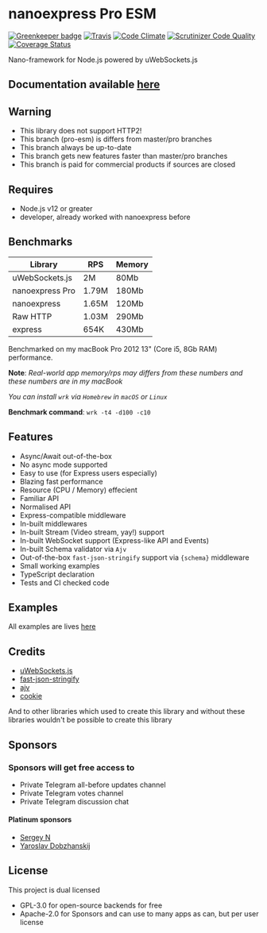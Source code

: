 # nanoexpress Pro ESM

[![Greenkeeper badge](https://badges.greenkeeper.io/dalisoft/nanoexpress.svg)](https://greenkeeper.io/)
[![Travis](https://img.shields.io/travis/dalisoft/nanoexpress.svg)](http://github.com/dalisoft/nanoexpress)
[![Code Climate](https://codeclimate.com/github/dalisoft/nanoexpress/badges/gpa.svg)](https://codeclimate.com/github/dalisoft/nanoexpress)
[![Scrutinizer Code Quality](https://scrutinizer-ci.com/g/dalisoft/nanoexpress/badges/quality-score.png?b=pro-esm)](https://scrutinizer-ci.com/g/dalisoft/nanoexpress/?branch=pro-esm)
[![Coverage Status](https://coveralls.io/repos/github/dalisoft/nanoexpress/badge.svg?branch=pro-esm)](https://coveralls.io/github/dalisoft/nanoexpress?branch=pro-esm)

Nano-framework for Node.js powered by uWebSockets.js

## Documentation available [here](https://github.com/dalisoft/nanoexpress/blob/pro-esm/docs/index.md)

## Warning

- This library does not support HTTP2!
- This branch (pro-esm) is differs from master/pro branches
- This branch always be up-to-date
- This branch gets new features faster than master/pro branches
- This branch is paid for commercial products if sources are closed

## Requires

- Node.js v12 or greater
- developer, already worked with nanoexpress before

## Benchmarks

| Library         | RPS   | Memory |
| --------------- | ----- | ------ |
| uWebSockets.js  | 2M    | 80Mb   |
| nanoexpress Pro | 1.79M | 180Mb  |
| nanoexpress     | 1.65M | 120Mb  |
| Raw HTTP        | 1.03M | 290Mb  |
| express         | 654K  | 430Mb  |

Benchmarked on my macBook Pro 2012 13" (Core i5, 8Gb RAM) performance.

**Note**: _Real-world app memory/rps may differs from these numbers and these numbers are in my macBook_

_You can install `wrk` via `Homebrew` in `macOS` or `Linux`_

**Benchmark command**: `wrk -t4 -d100 -c10`

## Features

- Async/Await out-of-the-box
- No async mode supported
- Easy to use (for Express users especially)
- Blazing fast performance
- Resource (CPU / Memory) effecient
- Familiar API
- Normalised API
- Express-compatible middleware
- In-built middlewares
- In-built Stream (Video stream, yay!) support
- In-built WebSocket support (Express-like API and Events)
- In-built Schema validator via `Ajv`
- Out-of-the-box `fast-json-stringify` support via `{schema}` middleware
- Small working examples
- TypeScript declaration
- Tests and CI checked code

## Examples

All examples are lives [here](https://github.com/dalisoft/nanoexpress/tree/pro-esm/examples)

## Credits

- [uWebSockets.js](https://github.com/uNetworking/uWebSockets.js)
- [fast-json-stringify](https://github.com/fastify/fast-json-stringify)
- [ajv](https://ajv.js.org)
- [cookie](https://github.com/jshttp/cookie#readme)

And to other libraries which used to create this library and without these libraries wouldn't be possible to create this library

## Sponsors

### Sponsors will get free access to

- Private Telegram all-before updates channel
- Private Telegram votes channel
- Private Telegram discussion chat

#### Platinum sponsors

- [Sergey N](https://github.com/mrauhu)
- [Yaroslav Dobzhanskij](https://github.com/yarsky-tgz)

## License

This project is dual licensed

- GPL-3.0 for open-source backends for free
- Apache-2.0 for Sponsors and can use to many apps as can, but per user license
